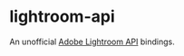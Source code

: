 # lightroom-api

An unofficial [Adobe Lightroom API](https://developer.adobe.com/lightroom/lightroom-api-docs) bindings.
